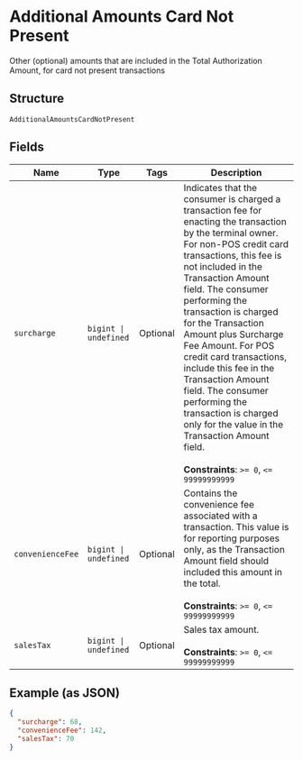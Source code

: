 
# Additional Amounts Card Not Present

Other (optional) amounts that are included in the Total Authorization Amount, for card not present transactions

## Structure

`AdditionalAmountsCardNotPresent`

## Fields

| Name | Type | Tags | Description |
|  --- | --- | --- | --- |
| `surcharge` | `bigint \| undefined` | Optional | Indicates that the consumer is charged a transaction fee for enacting the transaction by the terminal owner. For non-POS credit card transactions, this fee is not included in the Transaction Amount field. The consumer performing the transaction is charged for the Transaction Amount plus Surcharge Fee Amount. For POS credit card transactions, include this fee in the Transaction Amount field. The consumer performing the transaction is charged only for the value in the Transaction Amount field.<br><br>**Constraints**: `>= 0`, `<= 99999999999` |
| `convenienceFee` | `bigint \| undefined` | Optional | Contains the convenience fee associated with a transaction. This value is for reporting purposes only, as the Transaction Amount field should included this amount in the total.<br><br>**Constraints**: `>= 0`, `<= 99999999999` |
| `salesTax` | `bigint \| undefined` | Optional | Sales tax amount.<br><br>**Constraints**: `>= 0`, `<= 99999999999` |

## Example (as JSON)

```json
{
  "surcharge": 68,
  "convenienceFee": 142,
  "salesTax": 70
}
```

